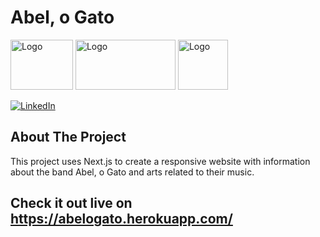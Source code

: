 # Abel, o Gato

<img src="https://upload.wikimedia.org/wikipedia/commons/thumb/a/a7/React-icon.svg/1280px-React-icon.svg.png" alt="Logo" width="100" height="80">
<img src="https://geekhmer.github.io/images/nextjs.png" alt="Logo" width="160" height="80">
<img src="https://camo.githubusercontent.com/973c99d17e4ce72d08c4433449045d8391948711f11ac5f328a585e2a7bc8663/68747470733a2f2f692e696d6775722e636f6d2f515a6f776e68672e706e67" alt="Logo" width="80" height="80">

[![LinkedIn][linkedin-shield]][linkedin-url]



## About The Project

This project uses Next.js to create a responsive website with information about the band Abel, o Gato and arts related to their music.

## Check it out live on https://abelogato.herokuapp.com/ 

[linkedin-shield]: https://img.shields.io/badge/-LinkedIn-black.svg?style=for-the-badge&logo=linkedin&colorB=555
[linkedin-url]: https://linkedin.com/in/cbslima

